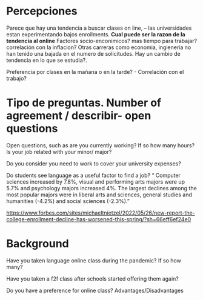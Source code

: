 
# Percepciones

Parece que hay una tendencia a buscar clases on line, – las
universidades estan experimentando bajos enrollments. **Cual puede ser
la razon de la tendencia al online** Factores socio-enconimicos? mas
tiempo para trabajar? correlación con la inflacion? Otras carreras como
economia, ingieneria no han tenido una bajada en el numero de
solicitudes. Hay un cambio de tendencia en lo que se estudia?.

Preferencia por clases en la mañana o en la tarde? - Correlación con el
trabajo?

# Tipo de preguntas. Number of agreement / describir- open questions

Open questions, such as are you currently working? If so how many hours?
Is your job related with your minor/ major?

Do you consider you need to work to cover your university expenses?

Do students see language as a useful factor to find a job? “ Computer
sciences increased by 7.8%, visual and performing arts majors were up
5.7% and psychology majors increased 4%. The largest declines among the
most popular majors were in liberal arts and sciences, general studies
and humanities (-4.2%) and social sciences (-2.3%).”

<https://www.forbes.com/sites/michaeltnietzel/2022/05/26/new-report-the-college-enrollment-decline-has-worsened-this-spring/?sh=66eff6ef24e0>

# Background

Have you taken language online class during the pandemic? If so how
many?

Have you taken a f2f class after schools started offering them again?

Do you have a preference for online class? Advantages/Disadvantages

